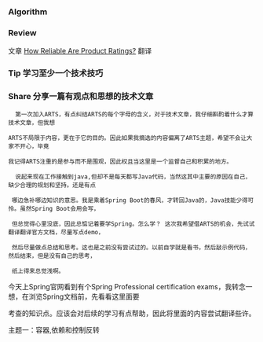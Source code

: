### Algorithm



### Review
  文章 [How Reliable Are Product Ratings?](https://onezero.medium.com/how-reliable-are-product-ratings-2fed46b76805)
  翻译 
### Tip 学习至少一个技术技巧

### Share 分享一篇有观点和思想的技术文章

      第一次加入ARTS，有点纠结ARTS的每个字母的含义，对于技术文章，我仔细斟酌着什么才算技术文章，但我想
    
    ARTS不局限于内容，更在于它的目的。因此如果我摘选的内容偏离了ARTS主题，希望不会让大家不开心，毕竟
    
    我记得ARTS注重的是参与而不是围观，因此权且当这里是一个监督自己和积累的地方。
    
      说起来现在工作接触到java,但却不是每天都写Java代码，当然这其中主要的原因在自己，缺少合理的规划和坚持。还是有点
      
     哪边急补哪边知识的意思。我是乘着Spring Boot的春风，才转回Java的，Java技能少得可怜。虽然Spring Boot会用会写，
     
     但总觉得心里没底，因此总惦记着要学Spring。怎么学？ 这次我希望借ARTS的机会，先试试翻译翻译官方文档，尽量写点demo，
      
     然后尽量做点总结和思考。这也是之前没有尝试过的。以前自学就是看书，然后敲示例代码，然后结束，但是没有自己的思考，
      
     纸上得来总觉浅啊。
     
   今天上Spring官网看到有个Spring Professional certification exams，我转念一想，在浏览Spring文档前，先看看这里面要
       
 考查的知识点。应该会对后续的学习有点帮助，因此将里面的内容尝试翻译些许。
 
 主题一：容器,依赖和控制反转
     
 
        
        
      
      
